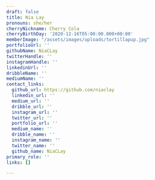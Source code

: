 ```yaml
---
draft: false
title: Nia Lay
pronouns: she/her
cherryNickname: Cherry Cola
cherryBirthDay: '2020-12-16T05:00:00.000+00:00'
memberImage: "/assets/images/uploads/tortillapup.jpg"
portfolioUrl: ''
githubName: NiaCLay
twitterHandle: ''
instagramHandle: ''
linkedinUrl: ''
dribbleName: ''
mediumName: ''
contact_links:
  github_url: https://github.com/niaclay
  linkedin_url: ''
  medium_url: ''
  dribble_url: ''
  instagram_url: ''
  twitter_url: ''
  portfolio_url: ''
  medium_name: ''
  dribble_name: ''
  instagram_name: ''
  twitter_name: ''
  github_name: NiaCLay
primary_role: ''
links: []

---
```

